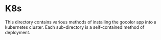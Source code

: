 # K8s

This directory contains various methods of installing the gocolor app into a kubernetes cluster. Each sub-directory is
a self-contained method of deployment.
